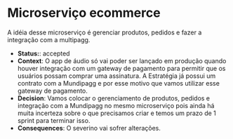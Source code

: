 # Microserviço ecommerce

A idéia desse microserviço é gerenciar produtos, pedidos e fazer a integração com a multipagg.

- **Status:**: accepted
- **Context**: O app de áudio só vai poder ser lançado em produção quando houver integração com um gateway de pagamento para permitir que os usuários possam comprar uma assinatura. A Estratégia já possui um contrato com a Mundipagg e por esse motivo que vamos utilizar esse gateway de pagamento.
- **Decision**: Vamos colocar o gerenciamento de produtos, pedidos e integração com a Mundipagg no mesmo microserviço pois ainda há muita incerteza sobre o que precisamos criar e temos um prazo de 1 sprint para terminar isso.
- **Consequences**: O severino vai sofrer alterações.
